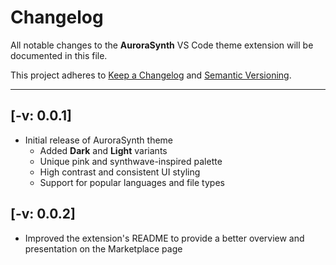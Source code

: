 # Changelog

All notable changes to the **AuroraSynth** VS Code theme extension will be documented in this file.

This project adheres to [Keep a Changelog](https://keepachangelog.com/en/1.0.0/) and [Semantic Versioning](https://semver.org/).

---

## [-v: 0.0.1]

- Initial release of AuroraSynth theme
    - Added **Dark** and **Light** variants
    - Unique pink and synthwave-inspired palette
    - High contrast and consistent UI styling
    - Support for popular languages and file types

## [-v: 0.0.2]
- Improved the extension's README to provide a better overview and presentation on the Marketplace page
